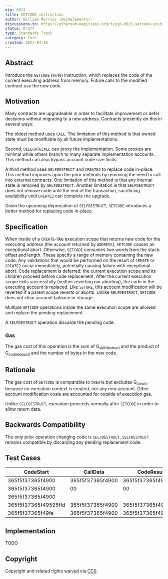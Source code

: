 ```yaml
---
eip: 6913
title: SETCODE instruction
author: William Morriss (@wjmelements)
discussions-to: https://ethereum-magicians.org/t/eip-6913-setcode-instruction/13898
status: Draft
type: Standards Track
category: Core
created: 2023-04-20
---
```


## Abstract

Introduce the `SETCODE` (`0x49`) instruction, which replaces the code of the current executing address from memory.
Future calls to the modified contract use the new code.

## Motivation

Many contracts are upgradeable in order to facilitate improvement or defer decisions without migrating to a new address.
Contracts presently do this in several ways:

The oldest method uses `CALL`.
The limitation of this method is that owned state must be modifiable by all future implementations.

Second, `DELEGATECALL` can proxy the implementation.
Some proxies are minimal while others branch to many separate implementation accounts.
This method can also bypass account code size limits.

A third method uses `SELFDESTRUCT` and `CREATE2` to replace code in-place.
This method improves upon the prior methods by removing the need to call into external contracts.
One limitation of this method is that any internal state is removed by `SELFDESTRUCT`.
Another limitation is that `SELFDESTRUCT` does not remove code until the end of the transaction, sacrificing availability until `CREATE2` can complete the upgrade.

Given the upcoming deprecation of `SELFDESTRUCT`, `SETCODE` introduces a better method for replacing code in-place.

## Specification

When inside of a `CREATE`-like execution scope that returns new code for the executing address (the account returned by `ADDRESS`), `SETCODE` causes an exceptional abort.
Otherwise, `SETCODE` consumes two words from the stack: offset and length.
These specify a range of memory containing the new code.
Any validations that would be performed on the result of `CREATE` or `CREATE2` occur immediately, potentially causing failure with exceptional abort.
Code replacement is deferred; the current execution scope and its children proceed before code replacement.
After the current execution scope exits successfully (neither reverting nor aborting), the code in the executing account is replaced.
Like `SSTORE`, this account modification will be reverted if a parent scope reverts or aborts.
Unlike `SELFDESTRUCT`, `SETCODE` does not clear account balance or storage.

Multiple `SETCODE` operations inside the same execution scope are allowed and replace the pending replacement.

A `SELFDESTRUCT` operation discards the pending code.

### Gas

The gas cost of this operation is the sum of G<sub>selfdestruct</sub> and the product of G<sub>codedeposit</sub> and the number of bytes in the new code.

## Rationale

The gas cost of `SETCODE` is comparable to `CREATE` but excludes G<sub>create</sub> because no execution context is created, nor any new account.
Other account modification costs are accounted for outside of execution gas.

Unlike `SELFDESTRUCT`, execution proceeds normally after `SETCODE` in order to allow return data.

## Backwards Compatibility

The only prior operation changing code is `SELFDESTRUCT`.
`SELFDESTRUCT` remains compatible by discarding any pending replacement code.

## Test Cases

| CodeStart            | CallData         | CodeResult           | Gas  |
|----------------------|------------------|----------------------|------|
| 365f5f37365f4900     | 365f5f37365f4900 | 365f5f37365f4900     | 6613 |
| 365f5f37365f4900     | 00               | 00                   | 5213 |
| 365f5f37365f4900     |                  |                      | 5013 |
| 365f5f37365f49595ffd | 365f5f37365f4900 | 365f5f37365f49595ffd | 6617 |
| 365f5f37365f49fe     | 365f5f37365f4900 | 365f5f37365f49fe     |  all |

## Implementation

TODO

## Copyright

Copyright and related rights waived via [CC0](https://creativecommons.org/publicdomain/zero/1.0/).

